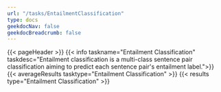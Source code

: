 ```yaml
---
url: "/tasks/EntailmentClassification"
type: docs
geekdocNav: false
geekdocBreadcrumb: false
---
```


{{< pageHeader >}}
{{< info taskname="Entailment Classification" taskdesc="Entailment classification is a multi-class sentence pair classification aiming to predict each sentence pair's entailment label.">}}
{{< averageResults tasktype="Entailment Classification" >}}
{{< results type="Entailment Classification" >}}

